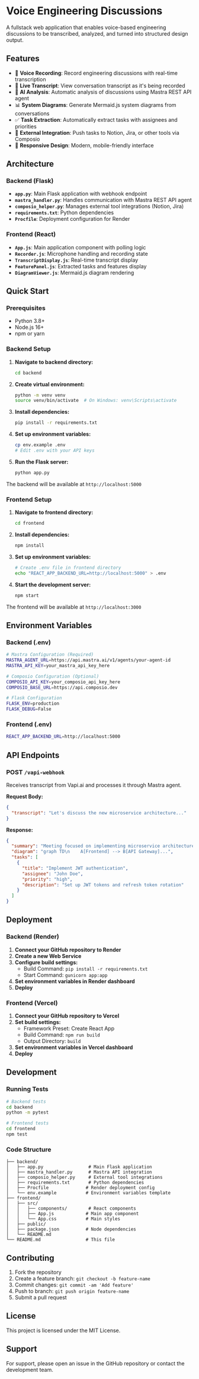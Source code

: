 # Voice Engineering Discussions

A fullstack web application that enables voice-based engineering discussions to be transcribed, analyzed, and turned into structured design output.

## Features

- 🎤 **Voice Recording**: Record engineering discussions with real-time transcription
- 📝 **Live Transcript**: View conversation transcript as it's being recorded
- 🧠 **AI Analysis**: Automatic analysis of discussions using Mastra REST API agent
- 📊 **System Diagrams**: Generate Mermaid.js system diagrams from conversations
- ✅ **Task Extraction**: Automatically extract tasks with assignees and priorities
- 🔗 **External Integration**: Push tasks to Notion, Jira, or other tools via Composio
- 📱 **Responsive Design**: Modern, mobile-friendly interface

## Architecture

### Backend (Flask)
- **`app.py`**: Main Flask application with webhook endpoint
- **`mastra_handler.py`**: Handles communication with Mastra REST API agent
- **`composio_helper.py`**: Manages external tool integrations (Notion, Jira)
- **`requirements.txt`**: Python dependencies
- **`Procfile`**: Deployment configuration for Render

### Frontend (React)
- **`App.js`**: Main application component with polling logic
- **`Recorder.js`**: Microphone handling and recording state
- **`TranscriptDisplay.js`**: Real-time transcript display
- **`FeaturePanel.js`**: Extracted tasks and features display
- **`DiagramViewer.js`**: Mermaid.js diagram rendering

## Quick Start

### Prerequisites
- Python 3.8+
- Node.js 16+
- npm or yarn

### Backend Setup

1. **Navigate to backend directory:**
   ```bash
   cd backend
   ```

2. **Create virtual environment:**
   ```bash
   python -m venv venv
   source venv/bin/activate  # On Windows: venv\Scripts\activate
   ```

3. **Install dependencies:**
   ```bash
   pip install -r requirements.txt
   ```

4. **Set up environment variables:**
   ```bash
   cp env.example .env
   # Edit .env with your API keys
   ```

5. **Run the Flask server:**
   ```bash
   python app.py
   ```

The backend will be available at `http://localhost:5000`

### Frontend Setup

1. **Navigate to frontend directory:**
   ```bash
   cd frontend
   ```

2. **Install dependencies:**
   ```bash
   npm install
   ```

3. **Set up environment variables:**
   ```bash
   # Create .env file in frontend directory
   echo "REACT_APP_BACKEND_URL=http://localhost:5000" > .env
   ```

4. **Start the development server:**
   ```bash
   npm start
   ```

The frontend will be available at `http://localhost:3000`

## Environment Variables

### Backend (.env)
```bash
# Mastra Configuration (Required)
MASTRA_AGENT_URL=https://api.mastra.ai/v1/agents/your-agent-id
MASTRA_API_KEY=your_mastra_api_key_here

# Composio Configuration (Optional)
COMPOSIO_API_KEY=your_composio_api_key_here
COMPOSIO_BASE_URL=https://api.composio.dev

# Flask Configuration
FLASK_ENV=production
FLASK_DEBUG=False
```

### Frontend (.env)
```bash
REACT_APP_BACKEND_URL=http://localhost:5000
```

## API Endpoints

### POST `/vapi-webhook`
Receives transcript from Vapi.ai and processes it through Mastra agent.

**Request Body:**
```json
{
  "transcript": "Let's discuss the new microservice architecture..."
}
```

**Response:**
```json
{
  "summary": "Meeting focused on implementing microservice architecture...",
  "diagram": "graph TD\n    A[Frontend] --> B[API Gateway]...",
  "tasks": [
    {
      "title": "Implement JWT authentication",
      "assignee": "John Doe",
      "priority": "high",
      "description": "Set up JWT tokens and refresh token rotation"
    }
  ]
}
```

## Deployment

### Backend (Render)

1. **Connect your GitHub repository to Render**
2. **Create a new Web Service**
3. **Configure build settings:**
   - Build Command: `pip install -r requirements.txt`
   - Start Command: `gunicorn app:app`
4. **Set environment variables in Render dashboard**
5. **Deploy**

### Frontend (Vercel)

1. **Connect your GitHub repository to Vercel**
2. **Set build settings:**
   - Framework Preset: Create React App
   - Build Command: `npm run build`
   - Output Directory: `build`
3. **Set environment variables in Vercel dashboard**
4. **Deploy**

## Development

### Running Tests
```bash
# Backend tests
cd backend
python -m pytest

# Frontend tests
cd frontend
npm test
```

### Code Structure
```
├── backend/
│   ├── app.py                 # Main Flask application
│   ├── mastra_handler.py      # Mastra API integration
│   ├── composio_helper.py     # External tool integrations
│   ├── requirements.txt       # Python dependencies
│   ├── Procfile              # Render deployment config
│   └── env.example           # Environment variables template
├── frontend/
│   ├── src/
│   │   ├── components/        # React components
│   │   ├── App.js            # Main app component
│   │   └── App.css           # Main styles
│   ├── public/
│   ├── package.json          # Node dependencies
│   └── README.md
└── README.md                 # This file
```

## Contributing

1. Fork the repository
2. Create a feature branch: `git checkout -b feature-name`
3. Commit changes: `git commit -am 'Add feature'`
4. Push to branch: `git push origin feature-name`
5. Submit a pull request

## License

This project is licensed under the MIT License.

## Support

For support, please open an issue in the GitHub repository or contact the development team. 